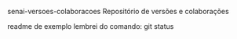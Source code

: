 
 senai-versoes-colaboracoes
Repositório de versões e colaborações


readme de exemplo
lembrei do comando: git status



